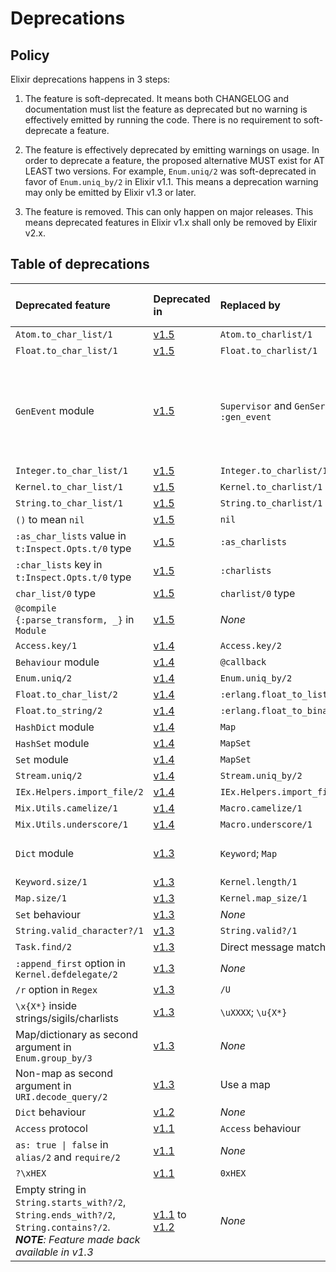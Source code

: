 # Deprecations

## Policy

Elixir deprecations happens in 3 steps:

  1. The feature is soft-deprecated. It means both CHANGELOG and documentation must list the feature as deprecated but no warning is effectively emitted by running the code. There is no requirement to soft-deprecate a feature.

  2. The feature is effectively deprecated by emitting warnings on usage. In order to deprecate a feature, the proposed alternative MUST exist for AT LEAST two versions. For example, `Enum.uniq/2` was soft-deprecated in favor of `Enum.uniq_by/2` in Elixir v1.1. This means a deprecation warning may only be emitted by Elixir v1.3 or later.

  3. The feature is removed. This can only happen on major releases. This means deprecated features in Elixir v1.x shall only be removed by Elixir v2.x.


## Table of deprecations

Deprecated feature        | Deprecated in | Replaced by             | Replacement available since
:------------------------ | :------------ | :---------------------- | :---------------------------
`Atom.to_char_list/1`     | [v1.5]    | `Atom.to_charlist/1`        | v1.3
`Float.to_char_list/1`    | [v1.5]    | `Float.to_charlist/1`       | v1.3
`GenEvent` module         | [v1.5]    | `Supervisor` and `GenServer`; `GenStage`; `:gen_event` | v1.0 (`Supervisor` and `GenServer`); v1.3 (`GenStage`); OTP 17 (`:gen_event`)
`Integer.to_char_list/1`  | [v1.5]    | `Integer.to_charlist/1`     | v1.3
`Kernel.to_char_list/1`   | [v1.5]    | `Kernel.to_charlist/1`      | v1.3
`String.to_char_list/1`   | [v1.5]    | `String.to_charlist/1`      | v1.3
`()` to mean `nil`        | [v1.5]    | `nil`                       | v1.0
`:as_char_lists` value in `t:Inspect.Opts.t/0` type | [v1.5] | `:as_charlists` | v1.3
`:char_lists` key in `t:Inspect.Opts.t/0` type | [v1.5] | `:charlists` | v1.3
`char_list/0` type        | [v1.5]    | `charlist/0` type           | v1.3
`@compile {:parse_transform, _}` in `Module` | [v1.5] | *None*      | *None*
`Access.key/1`            | [v1.4]    | `Access.key/2`              | v1.3
`Behaviour` module        | [v1.4]    | `@callback`                 | v1.0
`Enum.uniq/2`             | [v1.4]    | `Enum.uniq_by/2`            | v1.2
`Float.to_char_list/2`    | [v1.4]    | `:erlang.float_to_list/2`   | OTP 17
`Float.to_string/2`       | [v1.4]    | `:erlang.float_to_binary/2` | OTP 17
`HashDict` module         | [v1.4]    | `Map`                       | v1.2
`HashSet` module          | [v1.4]    | `MapSet`                    | v1.1
`Set` module              | [v1.4]    | `MapSet`                    | v1.1
`Stream.uniq/2`           | [v1.4]    | `Stream.uniq_by/2`          | v1.2
`IEx.Helpers.import_file/2` | [v1.4]  | `IEx.Helpers.import_file_if_available/1` | v1.3
`Mix.Utils.camelize/1`    | [v1.4]    | `Macro.camelize/1`          | v1.2
`Mix.Utils.underscore/1`  | [v1.4]    | `Macro.underscore/1`        | v1.2
`Dict` module             | [v1.3]    | `Keyword`; `Map`            | v1.0 (`Keyword`); v1.2 (`Map`)
`Keyword.size/1`          | [v1.3]        | `Kernel.length/1`       | v1.0
`Map.size/1`              | [v1.3]        | `Kernel.map_size/1`     | v1.0
`Set` behaviour           | [v1.3]        | *None*                  | *None*
`String.valid_character?/1` | [v1.3]      | `String.valid?/1`       | v1.0
`Task.find/2`             | [v1.3]        | Direct message matching | v1.0
`:append_first` option in `Kernel.defdelegate/2` | [v1.3] | *None*   | *None*
`/r` option in `Regex`    | [v1.3]        | `/U`                    | v1.1
`\x{X*}` inside strings/sigils/charlists | [v1.3] | `\uXXXX`; `\u{X*}` | v1.1
Map/dictionary as second argument in `Enum.group_by/3` | [v1.3] | *None* | *None*
Non-map as second argument in `URI.decode_query/2` | [v1.3] | Use a map | v1.0
`Dict` behaviour          | [v1.2]        | *None*                  | *None*
`Access` protocol         | [v1.1]        | `Access` behaviour      | v1.1
`as: true \| false` in `alias/2` and `require/2` | [v1.1] | *None*  | *None*
`?\xHEX`                  | [v1.1]        | `0xHEX`                 | v1.0
Empty string in `String.starts_with?/2`, `String.ends_with?/2`, `String.contains?/2`. *__NOTE__: Feature made back available in v1.3*| [v1.1] to [v1.2] | *None* | *None*

[v1.1]: https://github.com/elixir-lang/elixir/blob/v1.1/CHANGELOG.md#4-deprecations
[v1.2]: https://github.com/elixir-lang/elixir/blob/v1.2/CHANGELOG.md#changelog-for-elixir-v12
[v1.3]: https://github.com/elixir-lang/elixir/blob/v1.3/CHANGELOG.md#4-deprecations
[v1.4]: https://github.com/elixir-lang/elixir/blob/v1.4/CHANGELOG.md#4-deprecations
[v1.5]: https://github.com/elixir-lang/elixir/blob/v1.5/CHANGELOG.md#4-deprecations
